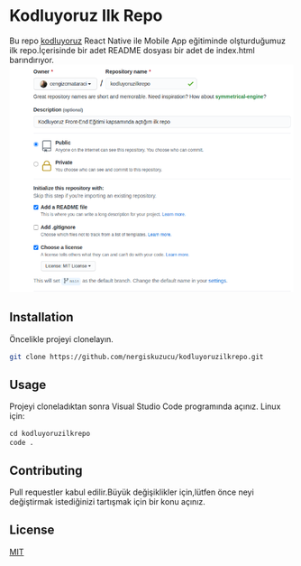 # Kodluyoruz Ilk Repo
Bu repo [kodluyoruz](https://www.kodluyoruz.org/) React Native ile Mobile App eğitiminde olşturduğumuz ilk repo.İçerisinde bir adet README dosyası bir adet de index.html barındırıyor.
![image](https://raw.githubusercontent.com/Kodluyoruz/taskforce/main/git/odev1/figures/github.png)

## Installation
Öncelikle projeyi clonelayın.
```bash
git clone https://github.com/nergiskuzucu/kodluyoruzilkrepo.git
```
## Usage
Projeyi cloneladıktan sonra Visual Studio Code programında açınız.
Linux için:
```linux
cd kodluyoruzilkrepo
code .
```
## Contributing
Pull requestler kabul edilir.Büyük değişiklikler için,lütfen önce neyi değiştirmak istediğinizi tartışmak için bir konu açınız.

## License
[MIT](https://choosealicense.com/licenses/mit/)
